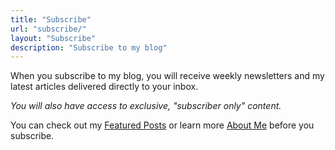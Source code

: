 ```yaml
---
title: "Subscribe"
url: "subscribe/"
layout: "Subscribe"
description: "Subscribe to my blog"
---
```


When you subscribe to my blog, you will receive weekly newsletters and my latest articles delivered directly to your inbox.

_You will also have access to exclusive, "subscriber only" content._

You can check out my [Featured Posts]() or learn more [About Me](/about) before you subscribe.
